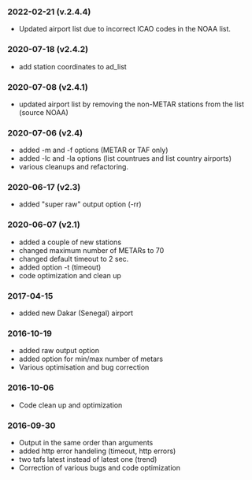 ### 2022-02-21 (v.2.4.4)
* Updated airport list due to incorrect ICAO codes in the NOAA list.

### 2020-07-18 (v2.4.2)
* add station coordinates to ad_list

### 2020-07-08 (v2.4.1)
* updated airport list by removing the non-METAR stations from the list (source NOAA)

### 2020-07-06 (v2.4)
* added -m and -f options (METAR or TAF only)
* added -lc and -la options (list countrues and list country airports)
* various cleanups and refactoring.

### 2020-06-17 (v2.3)
* added "super raw" output option (-rr)

### 2020-06-07 (v2.1)
* added a couple of new stations
* changed maximum number of METARs to 70
* changed default timeout to 2 sec.
* added option -t (timeout)
* code optimization and clean up 

### 2017-04-15
* added new Dakar (Senegal) airport

### 2016-10-19
* added raw output option
* added option for min/max number of metars
* Various optimisation and bug correction

### 2016-10-06
 * Code clean up and optimization

### 2016-09-30
 * Output in the same order than arguments
 * added http error handeling (timeout, http errors)
 * two tafs latest instead of latest one (trend)
 * Correction of various bugs and code optimization
